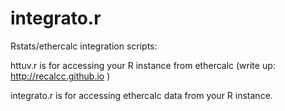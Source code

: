 integrato.r
===========

Rstats/ethercalc integration scripts:

httuv.r is for accessing your R instance from ethercalc (write up: http://recalcc.github.io )

integrato.r is for accessing ethercalc data from your R instance.


